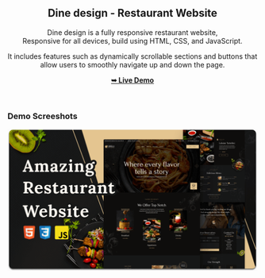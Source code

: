 <div align="center">
  
 

  <br />
  <br />

  <h2 align="center">Dine design - Restaurant Website</h2>

  Dine design is a fully responsive restaurant website, <br />Responsive for all devices, build using HTML, CSS, and JavaScript.

  It includes features such as dynamically scrollable sections and buttons that allow users to smoothly navigate up and down the page.

  <a href= "https://shrutirani1506.github.io/dine-design/"><strong>➥ Live Demo</strong></a>

</div>

<br />




### Demo Screeshots

![Grilli Desktop Demo](./readme-images/desktop.png "Desktop Demo")








